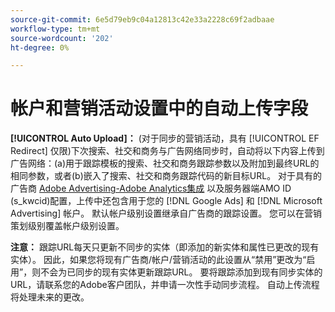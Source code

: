 ```yaml
---
source-git-commit: 6e5d79eb9c04a12813c42e33a2228c69f2adbaae
workflow-type: tm+mt
source-wordcount: '202'
ht-degree: 0%

---
```

# 帐户和营销活动设置中的自动上传字段

**[!UICONTROL Auto Upload]：** (对于同步的营销活动，具有 [!UICONTROL EF Redirect] 仅限)下次搜索、社交和商务与广告网络同步时，自动将以下内容上传到广告网络：(a)用于跟踪模板的搜索、社交和商务跟踪参数以及附加到最终URL的相同参数，或者(b)嵌入了搜索、社交和商务跟踪代码的新目标URL。 对于具有的广告商 [Adobe Advertising-Adobe Analytics集成](https://experienceleague.adobe.com/docs/advertising/integrations/analytics/overview.html) 以及服务器端AMO ID (s_kwcid)配置，上传中还包含用于您的 [!DNL Google Ads] 和 [!DNL Microsoft Advertising] 帐户。 默认帐户级别设置继承自广告商的跟踪设置。 您可以在营销策划级别覆盖帐户级别设置。

**注意：** 跟踪URL每天只更新不同步的实体（即添加的新实体和属性已更改的现有实体）。 因此，如果您将现有广告商/帐户/营销活动的此设置从“禁用”更改为“启用”，则不会为已同步的现有实体更新跟踪URL。 要将跟踪添加到现有同步实体的URL，请联系您的Adobe客户团队，并申请一次性手动同步流程。 自动上传流程将处理未来的更改。
